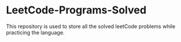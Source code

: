 # LeetCode-Programs-Solved
This repository is used to store all the solved leetCode problems while practicing the language.
